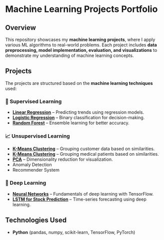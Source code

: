# Machine Learning Projects Portfolio

## Overview
This repository showcases my **machine learning projects**, where I apply various ML algorithms to real-world problems. Each project includes **data preprocessing, model implementation, evaluation, and visualizations** to demonstrate my understanding of machine learning concepts.

## Projects
The projects are structured based on the **machine learning techniques** used:

### 🤖 Supervised Learning  
- **[Linear Regression](Supervised_Learning/Linear_Regression.ipynb)** – Predicting trends using regression models.  
- **[Logistic Regression](Supervised_Learning/Logistic_Regression.ipynb)** – Binary classification for decision-making.  
- **[Random Forest](Supervised_Learning/Random_Forest.ipynb)** – Ensemble learning for better accuracy.  

### 📈 Unsupervised Learning  
- **[K-Means Clustering](Clustering/Kmeans_Customer_Segmentation.ipynb)** – Grouping customer data based on similarities.
- **[K-Means Clustering](Clustering/Kmeans_Heart_Disease.ipynb)** – Grouping medical patients based on similarities. 
- **[PCA](Unsupervised_Learning/PCA_Dimensionality_Reduction.ipynb)** – Dimensionality reduction for visualization.
- Anomaly Detection
- Recommender System

### 📌 Deep Learning  
- **[Neural Networks](Deep_Learning/Neural_Networks_Basics.ipynb)** – Fundamentals of deep learning with TensorFlow.  
- **[LSTM for Stock Prediction](Deep_Learning/LSTM_Stock_Prediction.ipynb)** – Time-series forecasting using deep learning.  

## Technologies Used
- **Python** (pandas, numpy, scikit-learn, TensorFlow, PyTorch)
